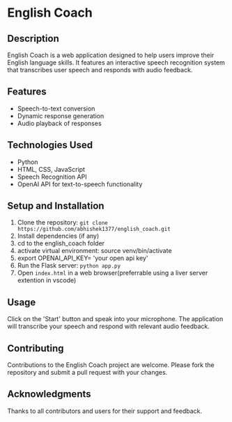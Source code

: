 # English Coach

## Description
English Coach is a web application designed to help users improve their English language skills. It features an interactive speech recognition system that transcribes user speech and responds with audio feedback.

## Features
- Speech-to-text conversion
- Dynamic response generation
- Audio playback of responses

## Technologies Used
- Python
- HTML, CSS, JavaScript
- Speech Recognition API
- OpenAI API for text-to-speech functionality

## Setup and Installation
1. Clone the repository: `git clone https://github.com/abhishek1377/english_coach.git`
2. Install dependencies (if any)
3. cd to the english_coach folder
4. activate virtual environment: source venv/bin/activate
5. export OPENAI_API_KEY= 'your open api key'
6. Run the Flask server: `python app.py`
7. Open `index.html` in a web browser(preferrable using a liver server extention in vscode)

## Usage
Click on the 'Start' button and speak into your microphone. The application will transcribe your speech and respond with relevant audio feedback.

## Contributing
Contributions to the English Coach project are welcome. Please fork the repository and submit a pull request with your changes.

## Acknowledgments
Thanks to all contributors and users for their support and feedback.
